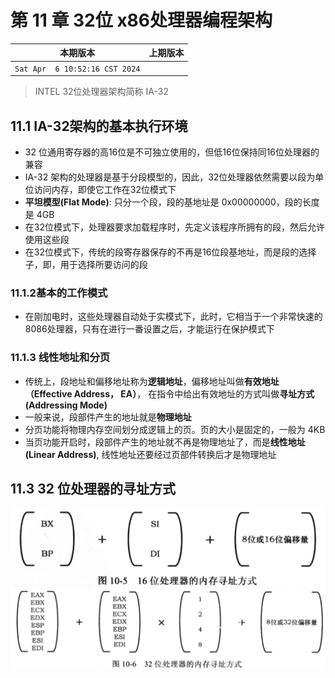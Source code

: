 # 第 11 章 32位 x86处理器编程架构


|本期版本|上期版本
|:---:|:---:|
`Sat Apr  6 10:52:16 CST 2024` | 

> INTEL 32位处理器架构简称 IA-32

## 11.1 IA-32架构的基本执行环境

* 32 位通用寄存器的高16位是不可独立使用的，但低16位保持同16位处理器的兼容
* IA-32 架构的处理器是基于分段模型的，因此，32位处理器依然需要以段为单位访问内存，即使它工作在32位模式下
* **平坦模型(Flat Mode)**: 只分一个段，段的基地址是 0x00000000，段的长度是 4GB
* 在32位模式下，处理器要求加载程序时，先定义该程序所拥有的段，然后允许使用这些段
* 在32位模式下，传统的段寄存器保存的不再是16位段基地址，而是段的选择子，即，用于选择所要访问的段

### 11.1.2基本的工作模式

* 在刚加电时，这些处理器自动处于实模式下，此时，它相当于一个非常快速的8086处理器，只有在进行一番设置之后，才能运行在保护模式下

###  11.1.3 线性地址和分页

* 传统上，段地址和偏移地址称为**逻辑地址**，偏移地址叫做**有效地址（Effective Address， EA）**， 在指令中给出有效地址的方式叫做**寻址方式(Addressing Mode)**
* 一般来说，段部件产生的地址就是**物理地址**
* 分页功能将物理内存空间划分成逻辑上的页。页的大小是固定的，一般为 4KB
* 当页功能开启时，段部件产生的地址就不再是物理地址了，而是**线性地址(Linear Address)**, 线性地址还要经过页部件转换后才是物理地址

## 11.3 32 位处理器的寻址方式

<img src="./10-5.png" />
<img src="./10-6.png" />